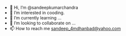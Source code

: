 - 👋 Hi, I’m @sandeepkumarchandra
- 👀 I’m interested in cooding.
- 🌱 I’m currently learning ...
- 💞️ I’m looking to collaborate on ...
- 📫 How to reach me sandeep_4mdhanbad@yahoo.com

<!---
sandeepkumarchandra/sandeepkumarchandra is a ✨ special ✨ repository because its `README.md` (this file) appears on your GitHub profile.
You can click the Preview link to take a look at your changes.
--->
